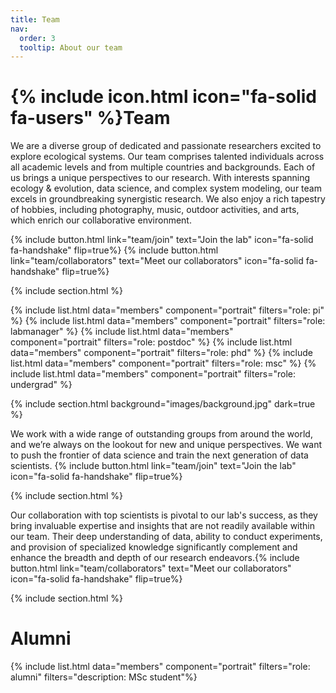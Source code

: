 ```yaml
---
title: Team
nav:
  order: 3
  tooltip: About our team
---
```


# {% include icon.html icon="fa-solid fa-users" %}Team

We are a diverse group of dedicated and passionate researchers excited to explore ecological systems. Our team comprises talented individuals across all academic levels and from multiple countries and backgrounds. Each of us brings a unique perspectives to our research. With interests spanning ecology & evolution, data science, and complex system modeling, our team excels in groundbreaking synergistic research. We also enjoy a rich tapestry of hobbies, including photography, music, outdoor activities, and arts, which enrich our collaborative environment.

{% include button.html link="team/join" text="Join the lab" icon="fa-solid fa-handshake" flip=true%} {% include button.html link="team/collaborators" text="Meet our collaborators" icon="fa-solid fa-handshake" flip=true%}

{% include section.html %}

{% include list.html data="members" component="portrait" filters="role: pi" %}
{% include list.html data="members" component="portrait" filters="role: labmanager" %}
{% include list.html data="members" component="portrait" filters="role: postdoc" %}
{% include list.html data="members" component="portrait" filters="role: phd" %}
{% include list.html data="members" component="portrait" filters="role: msc" %}
{% include list.html data="members" component="portrait" filters="role: undergrad" %}


{% include section.html background="images/background.jpg" dark=true %}

We work with a wide range of outstanding groups from around the world, and we’re always on the lookout for new and unique perspectives. We want to push the frontier of data science and train the next generation of data scientists.
{% include button.html link="team/join" text="Join the lab" icon="fa-solid fa-handshake" flip=true%}

{% include section.html %}

Our collaboration with top scientists is pivotal to our lab's success, as they bring invaluable expertise and insights that are not readily available within our team. Their deep understanding of data, ability to conduct experiments, and provision of specialized knowledge significantly complement and enhance the breadth and depth of our research endeavors.{% include button.html link="team/collaborators" text="Meet our collaborators" icon="fa-solid fa-handshake" flip=true%}

{% include section.html %}

# Alumni

{% include list.html data="members" component="portrait" filters="role: alumni" filters="description: MSc student"%}
